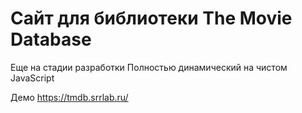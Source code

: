 # Сайт для библиотеки The Movie Database

Еще на стадии разработки
Полностью динамический на чистом JavaScript

Демо https://tmdb.srrlab.ru/